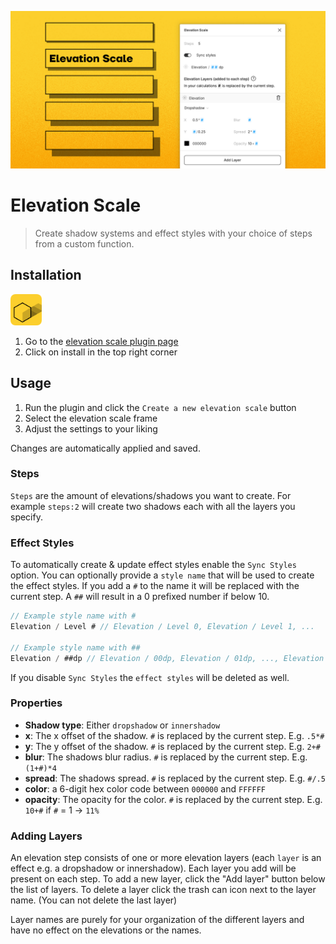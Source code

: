 ![Elevation Scale plugin for figma](https://github.com/lukasoppermann/elevation-scale/raw/main/_resources/Elevation-Scale-Plugin-Cover.jpg)
# Elevation Scale

> Create shadow systems and effect styles with your choice of steps from a custom function.

## Installation

<img src="https://github.com/lukasoppermann/elevation-scale/blob/main/_resources/Plugin-Icon-rounded.png" width="50px"> 

1. Go to the [elevation scale plugin page](https://www.figma.com/community/plugin/940989130927509964/Elevation-Scale)
2. Click on install in the top right corner

## Usage
1. Run the plugin and click the `Create a new elevation scale` button
2. Select the elevation scale frame
3. Adjust the settings to your liking

Changes are automatically applied and saved.

### Steps
`Steps` are the amount of elevations/shadows you want to create. For example `steps:2` will create two shadows each with all the layers you specify.

### Effect Styles
To automatically create & update effect styles enable the `Sync Styles` option.
You can optionally provide a `style name` that will be used to create the effect styles. If you add a `#` to the name it will be replaced with the current step.
A `##` will result in a 0 prefixed number if below 10.

```js
// Example style name with #
Elevation / Level # // Elevation / Level 0, Elevation / Level 1, ...

// Example style name with ##
Elevation / ##dp // Elevation / 00dp, Elevation / 01dp, ..., Elevation / 12dp
```

If you disable `Sync Styles` the `effect styles` will be deleted as well.

### Properties
- **Shadow type**: Either `dropshadow` or `innershadow`
- **x**: The x offset of the shadow. `#` is replaced by the current step. E.g. `.5*#`
- **y**: The y offset of the shadow. `#` is replaced by the current step. E.g. `2+#`
- **blur**: The shadows blur radius. `#` is replaced by the current step. E.g. `(1+#)*4`
- **spread**: The shadows spread. `#` is replaced by the current step. E.g. `#/.5`
- **color**: a 6-digit hex color code between `000000` and `FFFFFF`
- **opacity**: The opacity for the color. `#` is replaced by the current step. E.g. `10+#` if `#` = 1 -> `11%`

### Adding Layers
An elevation step consists of one or more elevation layers (each `layer` is an effect e.g. a dropshadow or innershadow). 
Each layer you add will be present on each step.
To add a new layer, click the "Add layer" button below the list of layers.
To delete a layer click the trash can icon next to the layer name. (You can not delete the last layer)

Layer names are purely for your organization of the different layers and have no effect on the elevations or the names.
